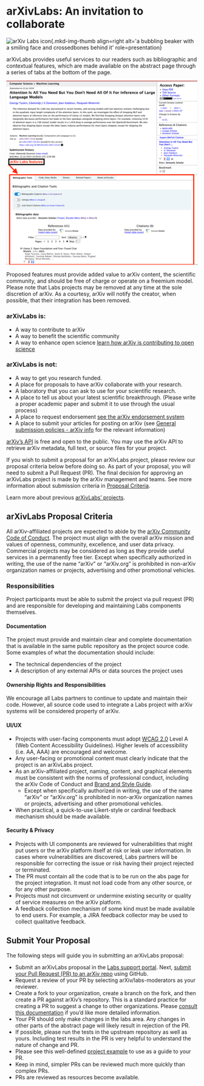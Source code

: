 # arXivLabs: An invitation to collaborate

![arXiv Labs icon](images/smileybones-labs-icon.png){.mkd-img-thumb align=right alt='a bubbling beaker with a smiling face and crossedbones behind it' role=presentation}

arXivLabs provides useful services to our readers such as bibliographic and contextual features, which are made available on the abstract page through a series of tabs at the bottom of the page. 

![arXiv Labs features](images/arXivLabs-tabs.png)

Proposed features must provide added value to arXiv content, the scientific community, and should be free of charge or operate on a freemium model. Please note that Labs projects may be removed at any time at the sole discretion of arXiv. As a courtesy, arXiv will notify the creator, when possible, that their integration has been removed.


### arXivLabs is:

- A way to contribute to arXiv
- A way to benefit the scientific community
- A way to enhance open science [learn how arXiv is contributing to open science](../about/accessibility.md)

### arXivLabs is not:

- A way to get you research funded. 
- A place for proposals to have arXiv collaborate with your research.
- A laboratory that you can ask to use for your scientific research.
- A place to tell us about your latest scientific breakthrough. (Please write a proper academic paper and submit it to use through the usual process) 
- A place to request endorsement [see the arXiv endorsement system](../help/endorsement.md)
- A place to submit your articles for posting on arXiv (see [General submission policies - arXiv info](../help/submit/index.md) for the relevant information)

[arXiv’s API](../help/api/index.md) is free and open to the public. You may use the arXiv API to retrieve arXiv metadata, full text, or source files for your project. 

If you wish to submit a proposal for an arXIvLabs project, please review our proposal criteria below before doing so. As part of your proposal, you will need to submit a Pull Request (PR). The final decision for approving an arXivLabs project is made by the arXiv management and teams. See more information about submission criteria in [Proposal Criteria](criteria.md).

Learn more about previous [arXivLabs’ projects](https://blog.arxiv.org/?s=labs).

## arXivLabs Proposal Criteria

All arXiv-affiliated projects are expected to abide by the [arXiv Community Code of Conduct](../help/policies/code_of_conduct.md). The project must align with the overall arXiv mission and values of openness, community, excellence, and user data privacy. Commercial projects may be considered as long as they provide useful services in a permanently free tier.
Except when specifically authorized in writing, the use of the name “arXiv” or “arXiv.org” is prohibited in non-arXiv organization names or projects, advertising and other promotional vehicles.


### Responsibilities

Project participants must be able to submit the project via pull request (PR) and are responsible for developing and maintaining Labs components themselves.

#### Documentation

The project must provide and maintain clear and complete documentation that is available in the same public repository as the project source code. 
Some examples of what the documentation should include: 
- The technical dependencies of the project
- A description of any external APIs or data sources the project uses

#### Ownership Rights and Responsibilities

We encourage all Labs partners to continue to update and maintain their code. However, all source code used to integrate a Labs project with arXiv systems will be considered property of arXiv.

#### UI/UX

- Projects with user-facing components must adopt [WCAG 2.0](http://www.w3.org/TR/2008/REC-WCAG20-20081211/) Level A (Web Content Accessibility Guidelines). Higher levels of accessibility (i.e. AA, AAA) are encouraged and welcome.
- Any user-facing or promotional content must clearly indicate that the project is an arXivLabs project.
- As an arXiv-affiliated project, naming, content, and graphical elements must be consistent with the norms of professional conduct, including the arXiv Code of Conduct and [Brand and Style Guide](../brand/index.md).
  - Except when specifically authorized in writing, the use of the name “arXiv” or “arXiv.org” is prohibited in non-arXiv organization names or projects, advertising and other promotional vehicles.
- When practical, a quick-to-use Likert-style or cardinal feedback mechanism should be made available.

#### Security & Privacy
- Projects with UI components are reviewed for vulnerabilities that might put users or the arXiv platform itself at risk or leak user information. In cases where vulnerabilities are discovered, Labs partners will be responsible for correcting the issue or risk having their project rejected or terminated.
- The PR must contain all the code that is to be run on the abs page for the project integration. It must not load code from any other source, or for any other purpose.
- Projects must not circumvent or undermine existing security or quality of service measures on the arXiv platform.
- A feedback collection mechanism of some kind must be made available to end users. For example, a JIRA feedback collector may be used to collect qualitative feedback.

## Submit Your Proposal

The following steps will guide you in submitting an arXivLabs proposal: 

- Submit an arXivLabs proposal in the [Labs support portal](https://arxiv-org.atlassian.net/servicedesk/customer/portal/6).
Next, [submit your Pull Request (PR) to an arXiv repo](https://github.com/arXiv) using GitHub. 
- Request a review of your PR by selecting arXiv/labs-moderators as your reviewer.
- Create a fork to your organization, create a branch on the fork, and then create a PR against arXiv’s repository. This is a standard practice for creating a PR to suggest a change to other organizations. Please [consult this documentation](https://docs.github.com/en/pull-requests/collaborating-with-pull-requests/proposing-changes-to-your-work-with-pull-requests/creating-a-pull-request-from-a-fork) if you’d like more detailed information. 
- Your PR should only make changes in the labs area. Any changes in other parts of the abstract page will likely result in rejection of the PR.
- If possible, please run the tests in the upstream repository as well as yours. Including test results in the PR is very helpful to understand the nature of change and PR.
- Please see this well-defined [project example](https://github.com/arXiv/arxiv-browse/pull/197) to use as a guide to your PR. 
- Keep in mind, simpler PRs can be reviewed much more quickly than complex PRs.
- PRs are reviewed as resources become available. 
